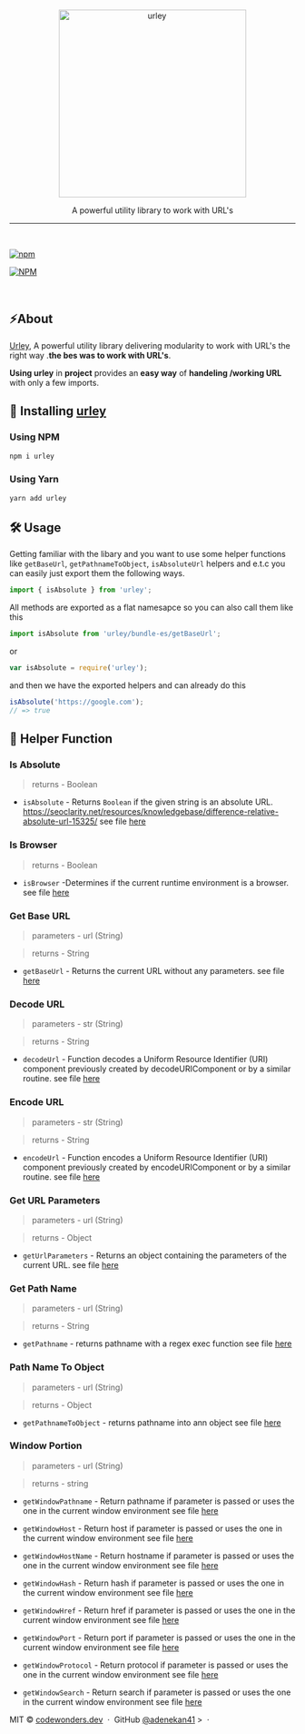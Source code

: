 <br />
<p align="center">
	<a href="https://i.ibb.co/kcpWdj0/EY.png">
		<img src="https://i.ibb.co/kcpWdj0/EY.png" width="330" alt="urley">
	</a>
</p>

<p align="center"> A powerful utility library to work with URL's</p>

<hr / >
<br />

[![npm](https://badge.fury.io/js/urley.svg)](https://www.npmjs.com/package/urley)

[![NPM](https://nodei.co/npm/urley.png?downloads=true&downloadRank=true&stars=true)](https://nodei.co/npm/urley/)

<br />

## ⚡️About

[Urley](https://github.com/adenekan41/urley), A powerful utility library
delivering modularity to work with URL's the right way .**the bes was to work
with URL's**.

**Using urley** in **project** provides an **easy way** of **handeling /working
URL** with only a few imports.

## 📲 Installing [urley](https://github.com/adenekan41/urley)

### Using NPM

```bash
npm i urley
```

### Using Yarn

```bash
yarn add urley
```

## 🛠 Usage

Getting familiar with the libary and you want to use some helper functions like
`getBaseUrl`, `getPathnameToObject`, `isAbsoluteUrl` helpers and e.t.c you can
easily just export them the following ways.

```js
import { isAbsolute } from 'urley';
```

All methods are exported as a flat namesapce so you can also call them like this

```js
import isAbsolute from 'urley/bundle-es/getBaseUrl';
```

or

```js
var isAbsolute = require('urley');
```

and then we have the exported helpers and can already do this

```js
isAbsolute('https://google.com');
// => true
```

## 📁 Helper Function

### Is Absolute

> returns - Boolean

- `isAbsolute` - Returns `Boolean` if the given string is an absolute URL.
  https://seoclarity.net/resources/knowledgebase/difference-relative-absolute-url-15325/
  see file
  [here](https://github.com/adenekan41/urley/blob/master/src/isAbsolute.js)

### Is Browser

> returns - Boolean

- `isBrowser` -Determines if the current runtime environment is a browser. see
  file [here](https://github.com/adenekan41/urley/blob/master/src/isBrowser.js)

### Get Base URL

> parameters - url (String)

> returns - String

- `getBaseUrl` - Returns the current URL without any parameters. see file
  [here](https://github.com/adenekan41/urley/blob/master/src/getBaseUrl.js)

### Decode URL

> parameters - str (String)

> returns - String

- `decodeUrl` - Function decodes a Uniform Resource Identifier (URI) component
  previously created by decodeURIComponent or by a similar routine. see file
  [here](https://github.com/adenekan41/urley/blob/master/src/decodeUrl.js)

### Encode URL

> parameters - str (String)

> returns - String

- `encodeUrl` - Function encodes a Uniform Resource Identifier (URI) component
  previously created by encodeURIComponent or by a similar routine. see file
  [here](https://github.com/adenekan41/urley/blob/master/src/encodeUrl.js)

### Get URL Parameters

> parameters - url (String)

> returns - Object

- `getUrlParameters` - Returns an object containing the parameters of the
  current URL. see file
  [here](https://github.com/adenekan41/urley/blob/master/src/getUrlParams.js)

### Get Path Name

> parameters - url (String)

> returns - String

- `getPathname` - returns pathname with a regex exec function see file
  [here](https://github.com/adenekan41/urley/blob/master/src/getPathName.js)

### Path Name To Object

> parameters - url (String)

> returns - Object

- `getPathnameToObject` - returns pathname into ann object see file
  [here](https://github.com/adenekan41/urley/blob/master/src/getPathnameToObject.js)

### Window Portion

> parameters - url (String)

> returns - string

- `getWindowPathname` - Return pathname if parameter is passed or uses the one
  in the current window environment see file
  [here](https://github.com/adenekan41/urley/blob/master/src/windowPortion.js)

- `getWindowHost` - Return host if parameter is passed or uses the one in the
  current window environment see file
  [here](https://github.com/adenekan41/urley/blob/master/src/windowPortion.js)

- `getWindowHostName` - Return hostname if parameter is passed or uses the one
  in the current window environment see file
  [here](https://github.com/adenekan41/urley/blob/master/src/windowPortion.js)

- `getWindowHash` - Return hash if parameter is passed or uses the one in the
  current window environment see file
  [here](https://github.com/adenekan41/urley/blob/master/src/windowPortion.js)

- `getWindowHref` - Return href if parameter is passed or uses the one in the
  current window environment see file
  [here](https://github.com/adenekan41/urley/blob/master/src/windowPortion.js)

- `getWindowPort` - Return port if parameter is passed or uses the one in the
  current window environment see file
  [here](https://github.com/adenekan41/urley/blob/master/src/windowPortion.js)

- `getWindowProtocol` - Return protocol if parameter is passed or uses the one
  in the current window environment see file
  [here](https://github.com/adenekan41/urley/blob/master/src/windowPortion.js)

- `getWindowSearch` - Return search if parameter is passed or uses the one in
  the current window environment see file
  [here](https://github.com/adenekan41/urley/blob/master/src/windowPortion.js)

MIT © [codewonders.dev](https://codewonders.dev) &nbsp;&middot;&nbsp; GitHub
[@adenekan41](https://github.com/adenekan41) > &nbsp;&middot;&nbsp;
